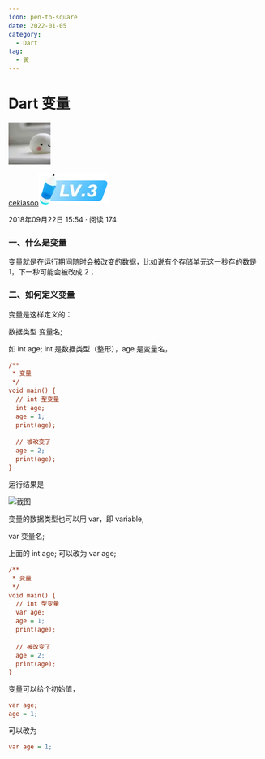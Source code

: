 ```yaml
---
icon: pen-to-square
date: 2022-01-05
category:
  - Dart
tag:
  - 黄
---
```


# Dart 变量

[![img](./FILES/dart_var.md/7ada550c.webp)](https://juejin.cn/user/184373684214733)

[cekiasoo![lv-3](./FILES/dart_var.md/3a6db764.webp)](https://juejin.cn/user/184373684214733)

2018年09月22日 15:54 ·  阅读 174

### 一、什么是变量

变量就是在运行期间随时会被改变的数据，比如说有个存储单元这一秒存的数是 1，下一秒可能会被改成 2；

### 二、如何定义变量

变量是这样定义的：

数据类型 变量名;

如 int age; int 是数据类型（整形），age 是变量名，

```ini
/**
 * 变量
 */
void main() {
  // int 型变量
  int age;
  age = 1;
  print(age);

  // 被改变了
  age = 2;
  print(age);
}

```

运行结果是

![截图](https://p1-jj.byteimg.com/tos-cn-i-t2oaga2asx/gold-user-assets/2018/9/17/165e7d441e83cf99~tplv-t2oaga2asx-zoom-in-crop-mark:4536:0:0:0.image)



变量的数据类型也可以用 var，即 variable,

var 变量名;

上面的 int age; 可以改为 var age;

```ini
/**
 * 变量
 */
void main() {
  // int 型变量
  var age;
  age = 1;
  print(age);

  // 被改变了
  age = 2;
  print(age);
}

```

变量可以给个初始值，

```ini
var age;
age = 1;

```

可以改为

```ini
var age = 1;
```